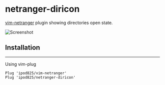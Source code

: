 netranger-diricon
=============
[vim-netranger](https://github.com/ipod825/vim-netranger) plugin showing directories open state.

![Screenshot](https://user-images.githubusercontent.com/1246394/42608234-24758dca-8544-11e8-97d6-245867354efc.png)

## Installation
------------

Using vim-plug

```viml
Plug 'ipod825/vim-netranger'
Plug 'ipod825/netranger-diricon'
```
